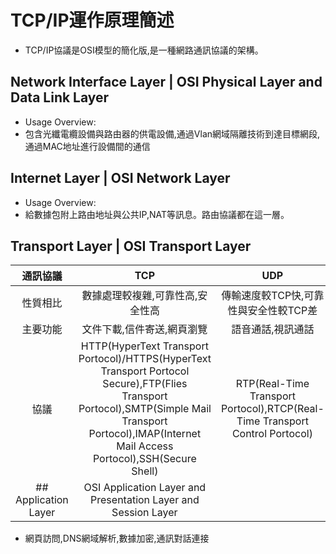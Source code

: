 # TCP/IP運作原理簡述
- TCP/IP協議是OSI模型的簡化版,是一種網路通訊協議的架構。
## Network Interface Layer | OSI Physical Layer and Data Link Layer
- Usage Overview:
- 包含光纖電纜設備與路由器的供電設備,通過Vlan網域隔離技術到達目標網段,通過MAC地址進行設備間的通信
## Internet Layer |  OSI Network Layer
- Usage Overview:
- 給數據包附上路由地址與公共IP,NAT等訊息。路由協議都在這一層。
## Transport Layer |  OSI Transport Layer
|通訊協議|TCP|UDP|
|:-------:|:-------:|:-------:|
| 性質相比 | 數據處理較複雜,可靠性高,安全性高|傳輸速度較TCP快,可靠性與安全性較TCP差 | 
| 主要功能 | 文件下載,信件寄送,網頁瀏覽 | 語音通話,視訊通話 |
| 協議 | HTTP(HyperText Transport Portocol)/HTTPS(HyperText Transport Portocol Secure),FTP(Flies Transport Portocol),SMTP(Simple Mail Transport Portocol),IMAP(Internet Mail Access Portocol),SSH(Secure Shell) | RTP(Real-Time Transport Portocol),RTCP(Real-Time Transport Control Portocol)|
## Application Layer | OSI Application Layer and Presentation Layer and Session Layer
- 網頁訪問,DNS網域解析,數據加密,通訊對話連接
